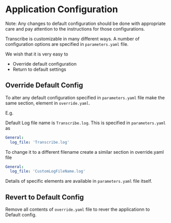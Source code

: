 # Application Configuration


Note: Any changes to default configuration should be done with appropriate care and pay attention to the instructions for those configurations.

Transcribe is customizable in many different ways. A number of configuration options are specified in `parameters.yaml` file.

We wish that it is very easy to
- Override default configuration
- Return to default settings


## Override Default Config
To alter any default configuration specified in `parameters.yaml` file make the same section, element in `override.yaml`.

E.g.

Default Log file name is `Transcribe.log`. This is specified in `parameters.yaml` as 

```yaml
General:
  log_file: 'Transcribe.log'
```

To change it to a different filename create a similar section in override.yaml file

```yaml
General:
  log_file: 'CustomLogFileName.log'
```

Details of specific elements are available in `parameters.yaml` file itself.

## Revert to Default Config
Remove all contents of `override.yaml` file to rever the applicationn to Default config.
